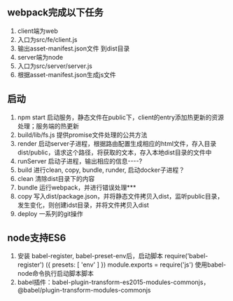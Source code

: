## webpack完成以下任务

1. client端为web
2. 入口为src/fe/client.js
3. 输出asset-manifest.json文件 到dist目录
4. server端为node
5. 入口为src/server/server.js
6. 根据asset-manifest.json生成js文件

## 启动

1. npm start 启动服务，静态文件在public下，client的entry添加热更新的资源处理；服务端的热更新
2. build/lib/fs.js 提供promise文件处理的公共方法
3. render 启动server子进程，根据路由配置生成相应的html文件，存入目录dist/public，请求这个路径，将获取的文本，存入本地dist目录的文件中
3. runServer 启动子进程，输出相应的信息----?
4. build 进行clean, copy, bundle, runder, 启动docker子进程？
5. clean 清除dist目录下的内容
6. bundle 运行webpack，并进行错误处理***
7. copy 写入dist/package.json，并将静态文件拷贝入dist，监听public目录，发生变化，则创建idst目录，并将文件拷贝入dist
8. deploy 一系列的git操作



## node支持ES6
1. 安装 babel-register, babel-preset-env后，启动脚本
require('babel-register') ({
    presets: [ 'env' ]
})
module.exports = require('js')
使用babel-node命令执行启动脚本脚本
2. babel插件：babel-plugin-transform-es2015-modules-commonjs，@babel/plugin-transform-modules-commonjs
